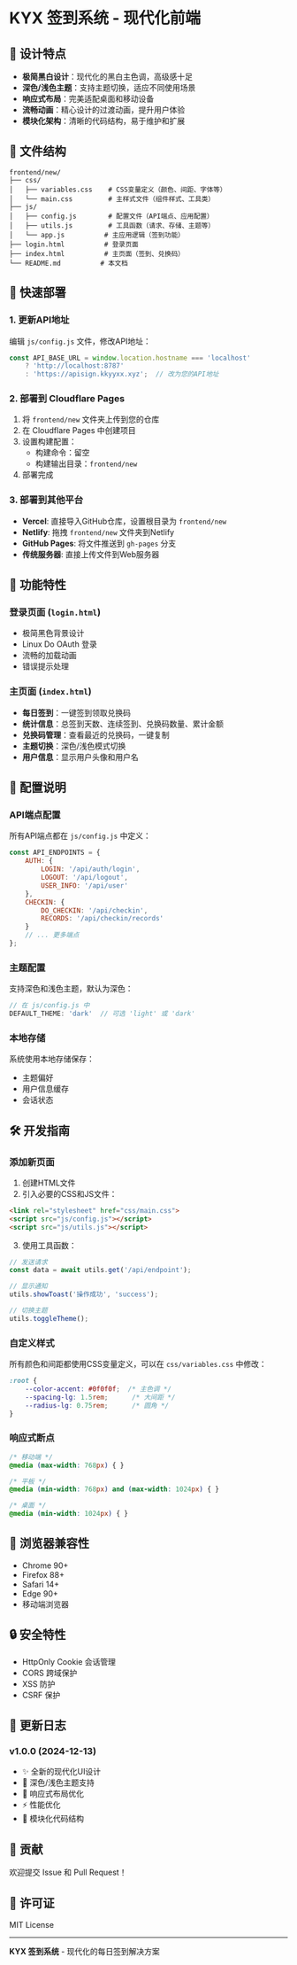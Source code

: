 # KYX 签到系统 - 现代化前端

## 🎨 设计特点

- **极简黑白设计**：现代化的黑白主色调，高级感十足
- **深色/浅色主题**：支持主题切换，适应不同使用场景
- **响应式布局**：完美适配桌面和移动设备
- **流畅动画**：精心设计的过渡动画，提升用户体验
- **模块化架构**：清晰的代码结构，易于维护和扩展

## 📁 文件结构

```
frontend/new/
├── css/
│   ├── variables.css    # CSS变量定义（颜色、间距、字体等）
│   └── main.css         # 主样式文件（组件样式、工具类）
├── js/
│   ├── config.js        # 配置文件（API端点、应用配置）
│   ├── utils.js         # 工具函数（请求、存储、主题等）
│   └── app.js          # 主应用逻辑（签到功能）
├── login.html          # 登录页面
├── index.html          # 主页面（签到、兑换码）
└── README.md          # 本文档
```

## 🚀 快速部署

### 1. 更新API地址

编辑 `js/config.js` 文件，修改API地址：

```javascript
const API_BASE_URL = window.location.hostname === 'localhost' 
    ? 'http://localhost:8787' 
    : 'https://apisign.kkyyxx.xyz';  // 改为您的API地址
```

### 2. 部署到 Cloudflare Pages

1. 将 `frontend/new` 文件夹上传到您的仓库
2. 在 Cloudflare Pages 中创建项目
3. 设置构建配置：
   - 构建命令：留空
   - 构建输出目录：`frontend/new`
4. 部署完成

### 3. 部署到其他平台

- **Vercel**: 直接导入GitHub仓库，设置根目录为 `frontend/new`
- **Netlify**: 拖拽 `frontend/new` 文件夹到Netlify
- **GitHub Pages**: 将文件推送到 `gh-pages` 分支
- **传统服务器**: 直接上传文件到Web服务器

## 🎯 功能特性

### 登录页面 (`login.html`)
- 极简黑色背景设计
- Linux Do OAuth 登录
- 流畅的加载动画
- 错误提示处理

### 主页面 (`index.html`)
- **每日签到**：一键签到领取兑换码
- **统计信息**：总签到天数、连续签到、兑换码数量、累计金额
- **兑换码管理**：查看最近的兑换码，一键复制
- **主题切换**：深色/浅色模式切换
- **用户信息**：显示用户头像和用户名

## 🔧 配置说明

### API端点配置

所有API端点都在 `js/config.js` 中定义：

```javascript
const API_ENDPOINTS = {
    AUTH: {
        LOGIN: '/api/auth/login',
        LOGOUT: '/api/logout',
        USER_INFO: '/api/user'
    },
    CHECKIN: {
        DO_CHECKIN: '/api/checkin',
        RECORDS: '/api/checkin/records'
    }
    // ... 更多端点
};
```

### 主题配置

支持深色和浅色主题，默认为深色：

```javascript
// 在 js/config.js 中
DEFAULT_THEME: 'dark'  // 可选 'light' 或 'dark'
```

### 本地存储

系统使用本地存储保存：
- 主题偏好
- 用户信息缓存
- 会话状态

## 🛠️ 开发指南

### 添加新页面

1. 创建HTML文件
2. 引入必要的CSS和JS文件：
```html
<link rel="stylesheet" href="css/main.css">
<script src="js/config.js"></script>
<script src="js/utils.js"></script>
```

3. 使用工具函数：
```javascript
// 发送请求
const data = await utils.get('/api/endpoint');

// 显示通知
utils.showToast('操作成功', 'success');

// 切换主题
utils.toggleTheme();
```

### 自定义样式

所有颜色和间距都使用CSS变量定义，可以在 `css/variables.css` 中修改：

```css
:root {
    --color-accent: #0f0f0f;  /* 主色调 */
    --spacing-lg: 1.5rem;      /* 大间距 */
    --radius-lg: 0.75rem;      /* 圆角 */
}
```

### 响应式断点

```css
/* 移动端 */
@media (max-width: 768px) { }

/* 平板 */
@media (min-width: 768px) and (max-width: 1024px) { }

/* 桌面 */
@media (min-width: 1024px) { }
```

## 📱 浏览器兼容性

- Chrome 90+
- Firefox 88+
- Safari 14+
- Edge 90+
- 移动端浏览器

## 🔒 安全特性

- HttpOnly Cookie 会话管理
- CORS 跨域保护
- XSS 防护
- CSRF 保护

## 📝 更新日志

### v1.0.0 (2024-12-13)
- ✨ 全新的现代化UI设计
- 🎨 深色/浅色主题支持
- 📱 响应式布局优化
- ⚡ 性能优化
- 🔧 模块化代码结构

## 🤝 贡献

欢迎提交 Issue 和 Pull Request！

## 📄 许可证

MIT License

---

**KYX 签到系统** - 现代化的每日签到解决方案